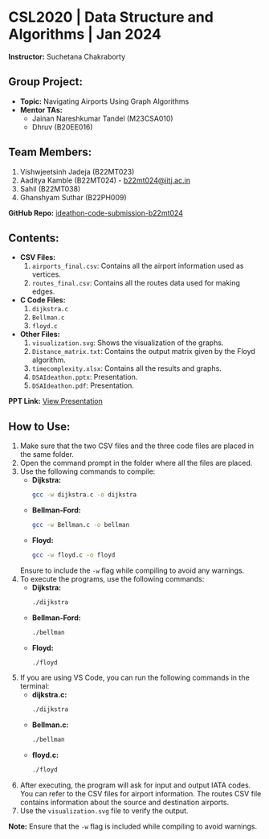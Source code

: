 # CSL2020 | Data Structure and Algorithms | Jan 2024

**Instructor:** Suchetana Chakraborty

## Group Project:
- **Topic:** Navigating Airports Using Graph Algorithms
- **Mentor TAs:**
  - Jainan Nareshkumar Tandel (M23CSA010)
  - Dhruv (B20EE016)

## Team Members:
1. Vishwjeetsinh Jadeja (B22MT023)
2. Aaditya Kamble (B22MT024) - [b22mt024@iitj.ac.in](mailto:b22mt024@iitj.ac.in)
3. Sahil (B22MT038)
4. Ghanshyam Suthar (B22PH009)

**GitHub Repo:** [ideathon-code-submission-b22mt024](https://github.com/DSA-IITJ-2024/ideathon-code-submission-b22mt024)

## Contents:
- **CSV Files:**
  1. `airports_final.csv`: Contains all the airport information used as vertices.
  2. `routes_final.csv`: Contains all the routes data used for making edges.
- **C Code Files:**
  1. `dijkstra.c`
  2. `Bellman.c`
  3. `floyd.c`
- **Other Files:**
  1. `visualization.svg`: Shows the visualization of the graphs.
  2. `Distance_matrix.txt`: Contains the output matrix given by the Floyd algorithm.
  3. `timecomplexity.xlsx`: Contains all the results and graphs.
  4. `DSAIdeathon.pptx`: Presentation.
  5. `DSAIdeathon.pdf`: Presentation.

**PPT Link:** [View Presentation](https://www.canva.com/design/DAGD0ScPLPQ/Yi3yC_BpVxUc4rswWLn8ow/edit)

## How to Use:
1. Make sure that the two CSV files and the three code files are placed in the same folder.
2. Open the command prompt in the folder where all the files are placed.
3. Use the following commands to compile:
   - **Dijkstra:**
     ```sh
     gcc -w dijkstra.c -o dijkstra
     ```
   - **Bellman-Ford:**
     ```sh
     gcc -w Bellman.c -o bellman
     ```
   - **Floyd:**
     ```sh
     gcc -w floyd.c -o floyd
     ```
   Ensure to include the `-w` flag while compiling to avoid any warnings.
4. To execute the programs, use the following commands:
   - **Dijkstra:**
     ```sh
     ./dijkstra
     ```
   - **Bellman-Ford:**
     ```sh
     ./bellman
     ```
   - **Floyd:**
     ```sh
     ./floyd
     ```
5. If you are using VS Code, you can run the following commands in the terminal:
   - **dijkstra.c:**
     ```sh
     ./dijkstra
     ```
   - **Bellman.c:**
     ```sh
     ./bellman
     ```
   - **floyd.c:**
     ```sh
     ./floyd
     ```
6. After executing, the program will ask for input and output IATA codes. You can refer to the CSV files for airport information. The routes CSV file contains information about the source and destination airports.
7. Use the `visualization.svg` file to verify the output.

**Note:** Ensure that the `-w` flag is included while compiling to avoid warnings.
